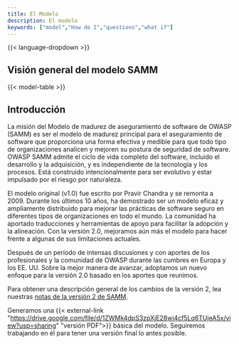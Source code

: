```yaml
---
title: El Modelo
description: El modelo
keywords: ["model","How do I","questions","what if"]
---
```


{{< language-dropdown >}}

## Visión general del modelo SAMM

{{< model-table >}}

## Introducción

La misión del Modelo de madurez de aseguramiento de software de OWASP (SAMM) es ser el modelo de madurez principal para el aseguramiento de software que proporciona una forma efectiva y medible para que todo tipo de organizaciones analicen y mejoren su postura de seguridad de software. OWASP SAMM admite el ciclo de vida completo del software, incluido el desarrollo y la adquisición, y es independiente de la tecnología y los procesos. Está construido intencionalmente para ser evolutivo y estar impulsado por el riesgo por naturaleza.

El modelo original (v1.0) fue escrito por Pravir Chandra y se remonta a 2009. Durante los últimos 10 años, ha demostrado ser un modelo eficaz y ampliamente distribuido para mejorar las prácticas de software seguro en diferentes tipos de organizaciones en todo el mundo. La comunidad ha aportado traducciones y herramientas de apoyo para facilitar la adopción y la alineación. Con la versión 2.0, mejoramos aún más el modelo para hacer frente a algunas de sus limitaciones actuales.

Después de un período de intensas discusiones y con aportes de los profesionales y la comunidad de OWASP durante las cumbres en Europa y los EE. UU. Sobre la mejor manera de avanzar, adoptamos un nuevo enfoque para la versión 2.0 basado en los aportes que reunimos.

Para obtener una descripción general de los cambios de la versión 2, lea nuestras [notas de la versión 2 de SAMM](/release-notes-v2).

Generamos una {{< external-link "https://drive.google.com/file/d/1ZWMk4dpS3zpXjE28wi4cf5Lq6TUjeA5x/view?usp=sharing" "versión PDF">}} básica del modelo. Seguiremos trabajando en él para tener una versión final lo antes posible.